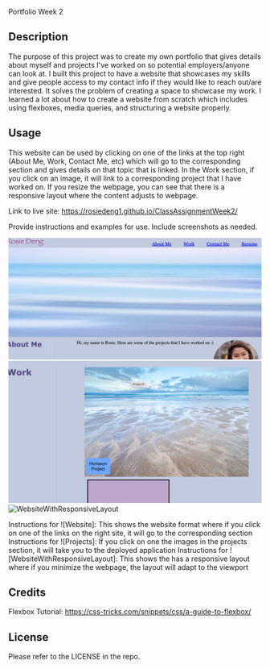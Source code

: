 Portfolio Week 2 
## Description

The purpose of this project was to create my own portfolio that gives details about myself and projects I've worked on so potential employers/anyone can look at. I built this project to have a website that showcases my skills and give people access to my contact info if they would like to reach out/are interested. It solves the problem of creating a space to showcase my work. I learned a lot about how to create a website from scratch which includes using flexboxes, media queries, and structuring a website properly. 

## Usage

This website can be used by clicking on one of the links at the top right (About Me, Work, Contact Me, etc) which will go to the corresponding section and gives details on that topic that is linked. In the Work section, if you click on an image, it will link to a corresponding project that I have worked on. If you resize the webpage, you can see that there is a responsive layout where the content adjusts to webpage. 

Link to live site:
https://rosiedeng1.github.io/ClassAssignmentWeek2/

Provide instructions and examples for use. Include screenshots as needed.

![Website](assets/images/PortfolioWebsite.png)
![Projects](assets/images/Projects.png)
![WebsiteWithResponsiveLayout](assets/images/ResponsiveLayout.png)

Instructions for ![Website]: This shows the website format where if you click on one of the links on the right site, it will go to the corresponding section 
Instructions for ![Projects]: If you click on one the images in the projects section, it will take you to the deployed application
Instructions for ![WebsiteWithResponsiveLayout]: This shows the has a responsive layout where if you minimize the webpage, the layout will adapt to the viewport
## Credits 

Flexbox Tutorial: https://css-tricks.com/snippets/css/a-guide-to-flexbox/

## License

Please refer to the LICENSE in the repo.


